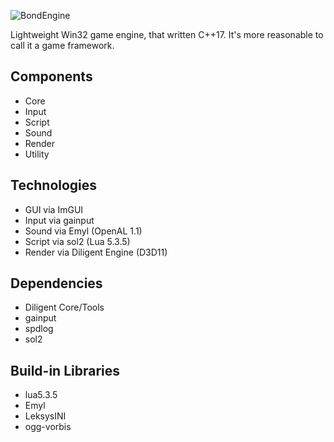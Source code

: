 ![BondEngine](https://github.com/bondarenko-me/BondEngine/blob/master/logo.png)

Lightweight Win32 game engine, that written C++17.
It's more reasonable to call it a game framework.

Components
---------
- Core
- Input
- Script
- Sound
- Render
- Utility

Technologies
------------
- GUI via ImGUI
- Input via gainput
- Sound via Emyl (OpenAL 1.1)
- Script via sol2 (Lua 5.3.5)
- Render via Diligent Engine (D3D11)

Dependencies
------------
- Diligent Core/Tools
- gainput
- spdlog
- sol2

Build-in Libraries
-------------
- lua5.3.5
- Emyl
- LeksysINI
- ogg-vorbis
